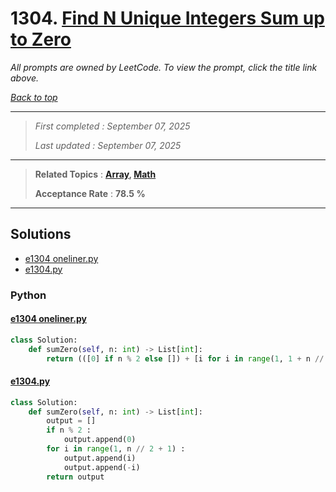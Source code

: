 # 1304. [Find N Unique Integers Sum up to Zero](<https://leetcode.com/problems/find-n-unique-integers-sum-up-to-zero>)

*All prompts are owned by LeetCode. To view the prompt, click the title link above.*

*[Back to top](<../README.md>)*

------

> *First completed : September 07, 2025*
>
> *Last updated : September 07, 2025*

------

> **Related Topics** : **[Array](<by_topic/Array.md>), [Math](<by_topic/Math.md>)**
>
> **Acceptance Rate** : **78.5 %**

------

## Solutions

- [e1304 oneliner.py](<../my-submissions/e1304 oneliner.py>)
- [e1304.py](<../my-submissions/e1304.py>)
### Python
#### [e1304 oneliner.py](<../my-submissions/e1304 oneliner.py>)
```Python
class Solution:
    def sumZero(self, n: int) -> List[int]:
        return (([0] if n % 2 else []) + [i for i in range(1, 1 + n // 2)] + [-i for i in range(1, 1 + n // 2)])
```

#### [e1304.py](<../my-submissions/e1304.py>)
```Python
class Solution:
    def sumZero(self, n: int) -> List[int]:
        output = []
        if n % 2 :
            output.append(0)
        for i in range(1, n // 2 + 1) :
            output.append(i)
            output.append(-i)
        return output
```

